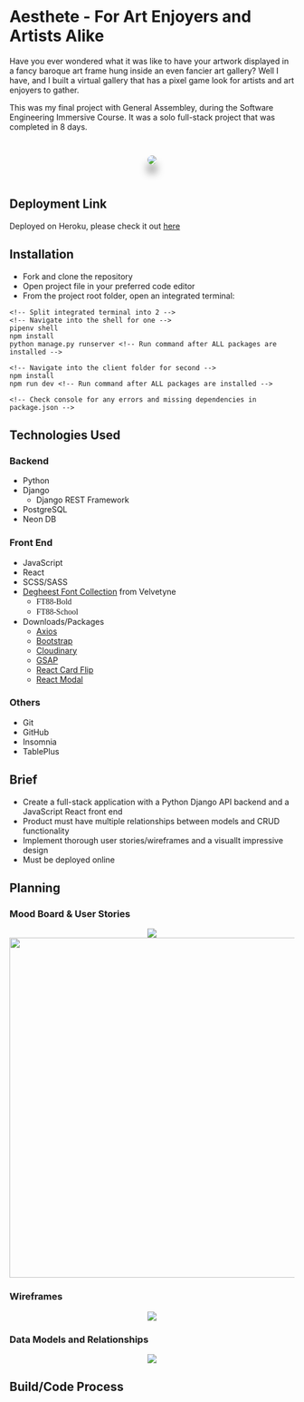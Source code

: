 <style>
  @font-face {
    font-family: 'FT88 Bold';
    src: url('./client/src/assets/FT88-Bold.otf');
  }

  @font-face {
    font-family: 'FT88 School';
    src: url('./client/src/assets/FT88-School.otf');
  }
  /* .home-page-sc {
    border-radius: 10px;
    box-shadow: 0px 15px 15px grey;
    margin: 2em;
  } */
  /* .font-bold {
    font-family: 'FT88 Bold'
  }
  .font-school {
    font-family: 'FT88 School'
  } */
</style>

# Aesthete - For Art Enjoyers and Artists Alike
Have you ever wondered what it was like to have your artwork displayed in a fancy baroque art frame hung inside an even fancier art gallery? Well I have, and I built a virtual gallery that has a pixel game look for artists and art enjoyers to gather.

This was my final project with General Assembley, during the Software Engineering Immersive Course. It was a solo full-stack project that was completed in 8 days.

<p align='center'>
  <img class='home-page-sc' style='border-radius: 10px; box-shadow: 0px 15px 15px grey; margin: 2em;' src='https://res.cloudinary.com/dv4ymisss/image/upload/v1718273197/ReadMe/Aesthete_Homepage_fvgs7f.png'>
</p>

## Deployment Link
Deployed on Heroku, please check it out [here](https://aesthete-0917f8994f38.herokuapp.com)

## Installation
* Fork and clone the repository
* Open project file in your preferred code editor
* From the project root folder, open an integrated terminal:
```
<!-- Split integrated terminal into 2 -->
<!-- Navigate into the shell for one -->
pipenv shell
npm install
python manage.py runserver <!-- Run command after ALL packages are installed -->

<!-- Navigate into the client folder for second -->
npm install
npm run dev <!-- Run command after ALL packages are installed -->

<!-- Check console for any errors and missing dependencies in package.json -->
```

## Technologies Used
### Backend
* Python
* Django
  * Django REST Framework
* PostgreSQL
* Neon DB
### Front End
* JavaScript
* React
* SCSS/SASS
* [Degheest Font Collection](https://velvetyne.fr/fonts/degheest/) from Velvetyne
  * <span class='font-bold' style='font-family: FT88 Bold;'>FT88-Bold</span>
  * <span class='font-school' style='font-family: FT88 School'>FT88-School</span>
* Downloads/Packages
  * [Axios](https://www.npmjs.com/package/axios)
  * [Bootstrap](https://www.npmjs.com/package/bootstrap)
  * [Cloudinary](https://www.npmjs.com/package/cloudinary)
  * [GSAP](https://www.npmjs.com/package/gsap)
  * [React Card Flip](https://www.npmjs.com/package/react-card-flip)
  * [React Modal](https://www.npmjs.com/package/react-modal)
### Others
* Git
* GitHub
* Insomnia
* TablePlus

## Brief
* Create a full-stack application with a Python Django API backend and a JavaScript React front end
* Product must have multiple relationships between models and CRUD functionality
* Implement thorough user stories/wireframes and a visuallt impressive design
* Must be deployed online

## Planning
### Mood Board & User Stories
<p align='center'>
  <img class='mood-board' src='https://res.cloudinary.com/dv4ymisss/image/upload/v1718272569/ReadMe/Aesthete_Moodboard_ssq6uq.png'>
  <img class='user-stories' width='600' src='https://res.cloudinary.com/dv4ymisss/image/upload/v1718272602/ReadMe/Aesthete_User_Stories_hsoja0.png'>
</p>

### Wireframes
<p align='center'>
  <img class='wireframes' src='https://res.cloudinary.com/dv4ymisss/image/upload/v1718272345/ReadMe/Aesthete_Wireframe1_tgewdk.png'>
</p>

### Data Models and Relationships
<p align='center'>
  <img class='data' src='https://res.cloudinary.com/dv4ymisss/image/upload/v1718272391/ReadMe/Aesthete_API_Endpoints_eqnbap.jpg'>
</p>

## Build/Code Process
